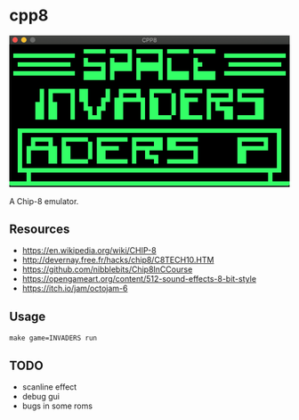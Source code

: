 # cpp8

![alt text](doc/invaders.png "Space Invaders")

A Chip-8 emulator.

## Resources

- https://en.wikipedia.org/wiki/CHIP-8
- http://devernay.free.fr/hacks/chip8/C8TECH10.HTM
- https://github.com/nibblebits/Chip8InCCourse
- https://opengameart.org/content/512-sound-effects-8-bit-style
- https://itch.io/jam/octojam-6


## Usage

    make game=INVADERS run

## TODO
- scanline effect
- debug gui
- bugs in some roms

